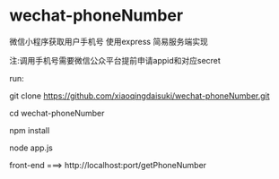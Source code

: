 # wechat-phoneNumber
微信小程序获取用户手机号 使用express 简易服务端实现

注:调用手机号需要微信公众平台提前申请appid和对应secret

run:

git clone https://github.com/xiaoqingdaisuki/wechat-phoneNumber.git

cd wechat-phoneNumber

npm install

node app.js

front-end ===> http://localhost:port/getPhoneNumber
